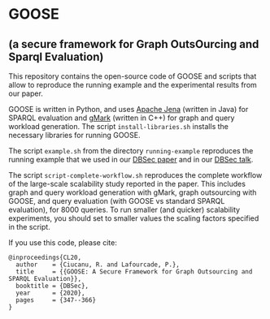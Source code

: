 # GOOSE 
## (a secure framework for Graph OutsOurcing and Sparql Evaluation)

This repository contains the open-source code of GOOSE and scripts that allow to reproduce the running example and the experimental results from our paper.

GOOSE is written in Python, and uses [Apache Jena](https://jena.apache.org/) (written in Java) for SPARQL evaluation and [gMark](https://github.com/graphMark/gmark) (written in C++) for graph and query workload generation.
The script `install-libraries.sh` installs the necessary libraries for running GOOSE.

The script `example.sh` from the directory `running-example` reproduces the running example that we used in our [DBSec paper](https://link.springer.com/chapter/10.1007%2F978-3-030-49669-2_20) and in our [DBSec talk](https://www.youtube.com/watch?v=ZhtpulFf3rs).

The script `script-complete-workflow.sh` reproduces the complete workflow of the large-scale scalability study reported in the paper. This includes graph and query workload generation with gMark, graph outsourcing with GOOSE, and query evaluation (with GOOSE vs standard SPARQL evaluation), for 8000 queries.
To run smaller (and quicker) scalability experiments, you should set to smaller values the scaling factors specified in the script.


If you use this code, please cite:

    @inproceedings{CL20,
      author    = {Ciucanu, R. and Lafourcade, P.},
      title     = {{GOOSE: A Secure Framework for Graph Outsourcing and SPARQL Evaluation}},
      booktitle = {DBSec},
      year      = {2020},
      pages     = {347--366}
    }


